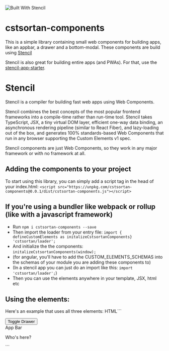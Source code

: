 ![Built With Stencil](https://img.shields.io/badge/-Built%20With%20Stencil-16161d.svg?logo=data%3Aimage%2Fsvg%2Bxml%3Bbase64%2CPD94bWwgdmVyc2lvbj0iMS4wIiBlbmNvZGluZz0idXRmLTgiPz4KPCEtLSBHZW5lcmF0b3I6IEFkb2JlIElsbHVzdHJhdG9yIDE5LjIuMSwgU1ZHIEV4cG9ydCBQbHVnLUluIC4gU1ZHIFZlcnNpb246IDYuMDAgQnVpbGQgMCkgIC0tPgo8c3ZnIHZlcnNpb249IjEuMSIgaWQ9IkxheWVyXzEiIHhtbG5zPSJodHRwOi8vd3d3LnczLm9yZy8yMDAwL3N2ZyIgeG1sbnM6eGxpbms9Imh0dHA6Ly93d3cudzMub3JnLzE5OTkveGxpbmsiIHg9IjBweCIgeT0iMHB4IgoJIHZpZXdCb3g9IjAgMCA1MTIgNTEyIiBzdHlsZT0iZW5hYmxlLWJhY2tncm91bmQ6bmV3IDAgMCA1MTIgNTEyOyIgeG1sOnNwYWNlPSJwcmVzZXJ2ZSI%2BCjxzdHlsZSB0eXBlPSJ0ZXh0L2NzcyI%2BCgkuc3Qwe2ZpbGw6I0ZGRkZGRjt9Cjwvc3R5bGU%2BCjxwYXRoIGNsYXNzPSJzdDAiIGQ9Ik00MjQuNywzNzMuOWMwLDM3LjYtNTUuMSw2OC42LTkyLjcsNjguNkgxODAuNGMtMzcuOSwwLTkyLjctMzAuNy05Mi43LTY4LjZ2LTMuNmgzMzYuOVYzNzMuOXoiLz4KPHBhdGggY2xhc3M9InN0MCIgZD0iTTQyNC43LDI5Mi4xSDE4MC40Yy0zNy42LDAtOTIuNy0zMS05Mi43LTY4LjZ2LTMuNkgzMzJjMzcuNiwwLDkyLjcsMzEsOTIuNyw2OC42VjI5Mi4xeiIvPgo8cGF0aCBjbGFzcz0ic3QwIiBkPSJNNDI0LjcsMTQxLjdIODcuN3YtMy42YzAtMzcuNiw1NC44LTY4LjYsOTIuNy02OC42SDMzMmMzNy45LDAsOTIuNywzMC43LDkyLjcsNjguNlYxNDEuN3oiLz4KPC9zdmc%2BCg%3D%3D&colorA=16161d&style=flat-square)

# cstsortan-components

This is a simple library containing small web components for building apps, like an appbar, a drawer and a bottom-modal. These components
are build using [Stencil](https://stenciljs.com)

Stencil is also great for building entire apps (and PWAs). For that, use the [stencil-app-starter](https://github.com/ionic-team/stencil-app-starter).

# Stencil

Stencil is a compiler for building fast web apps using Web Components.

Stencil combines the best concepts of the most popular frontend frameworks into a compile-time rather than run-time tool.  Stencil takes TypeScript, JSX, a tiny virtual DOM layer, efficient one-way data binding, an asynchronous rendering pipeline (similar to React Fiber), and lazy-loading out of the box, and generates 100% standards-based Web Components that run in any browser supporting the Custom Elements v1 spec.

Stencil components are just Web Components, so they work in any major framework or with no framework at all.

## Adding the components to your project

To start using this library, you can simply add a script tag in the head of your index.html:
`<script src="https://unpkg.com/cstsortan-components@0.0.1/dist/cstsortan-components.js"></script>`

## If you're using a bundler like webpack or rollup (like with a javascript framework)

- Run `npm i cstsortan-components --save`
- Then import the loader from your entry file: `import { defineCustomElements as initalizeCstsortanComponents} 'cstsortan/loader';`
- And initialize the the components: `initalizeCstsortanComponents(window);`
- (for angular, you'll have to add the CUSTOM_ELEMENTS_SCHEMAS into the schemas of your module you are adding these components to)
- (In a stencil app you can just do an import like this: `import 'cstsortan/loader';`)
- Then you can use the elements anywhere in your template, JSX, html etc

## Using the elements:
Here's an example that uses all three elements:
HTML```
<!DOCTYPE html>
<html dir="ltr" lang="en">

<head>
	<meta charset="utf-8">
	<meta name="viewport" content="width=device-width, initial-scale=1.0, minimum-scale=1.0, maximum-scale=5.0">
    <title>Stencil Component Starter</title>
    <script src="https://unpkg.com/cstsortan-components@0.0.1/dist/cstsortan-components.js"></script>

</head>

<body>
	<style>
		cs-appbar {
			user-select: none;
		}
	</style>
	<cs-appbar>
		<div id="btn-menu" slot="start">
			<button id="btn-menu">Toggle Drawer</button>
    </div>
    <div id="btn-main">App Bar</div>
    <div slot="end"></div>
  </cs-appbar>
  <side-drawer></side-drawer>
  <cs-modal>
    <p>Who's here?</p>
  </cs-modal>

  <script>
    // Open the side-drawer when clicking the button
    document.querySelector('#btn-menu').addEventListener('click', () => document.querySelector('side-drawer').openDrawer());

    // Open the bottom modal when clicking the appbar title
    document.querySelector('#btn-main').addEventListener('click', () => document.querySelector('cs-modal').openModal());
  </script>
</body>

</html>
```
